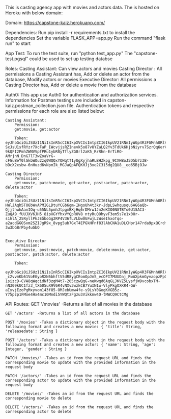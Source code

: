 This is casting agency app with movies and actors data. The is hosted on Heroku with below domain:

Domain:  https://capstone-kaiz.herokuapp.com/

Dependencies:
    Run pip install -r requirements.txt to install the dependencies Set the variable FLASK_APP=app.py Run the command "flask run" to start

App Test:
    To run the test suite, run "python test_app.py"
    The "capstone-test.pgsql" could be used to set up testing databse

Roles:
    Casting Assistant: 
        Can view actors and movies
    Casting Director : 
        All permissions a Casting Assistant has, Add or delete an     actor from the database, Modify actors or movies
    Executive Director: 
        All permissions a Casting Director has, Add or delete a movie from the database

Auth0:
    This app use Auth0 for authentication and authorization services. Information for Postman testings are included in capston-kaiz.postman_collection.json file. Authentication tokens and respective permissions for each role are also listed below: 

    Casting Assistant:
        Permission: 
        get:movie, get:actor
        
        Token: eyJhbGciOiJSUzI1NiIsInR5cCI6IkpXVCIsImtpZCI6IkpUV21RNmIyWGp4R3FGMnh0RlVNQyJ9.eyJpc3MiOiJodHRwczovL2NhcHN0b25lLWt6LmF1dGgwLmNvbS8iLCJzdWIiOiJhdXRoMHw1ZTk1ZDM4N2QzMTBkODBjMGY1MzgyMmIiLCJhdWQiOiJjYXBzdG9uZSIsImlhdCI6MTU4Njg5NzEyNSwiZXhwIjoxNTg2OTgzNTI1LCJhenAiOiJtcjlBbUM5N05UeUMxMzc2VTVOYjBHc1VrckxRanNEVCIsInNjb3BlIjoiIiwicGVybWlzc2lvbnMiOlsiZ2V0OmFjdG9yIiwiZ2V0Om1vdmllIl19.p5IExGDmS2y5jhTgIX0yZNKl9VQ8zpuAyDbs9neH1qQhQ4SzVfdBfsIwxfcNWUEmnExDwH-SxJsU1sfRYzr7XcFaP_IWcvjjsRZInevk5o87vUYZaLQ2Yv3TdUk6HjbNiyrv7SzrQq6erV-9kQFI2PmhZWNVVpfPRu1ybR8yTflyZG8rl2aK5_RrRhn-ErTiRO-AMrjnN_DnG7lT3wZoaVrG-cFGuBeY0lSkbWOu2zq0WQQxYQHqtT1yUgXyjhaRLBHZkpg_9CXHBoJ5D5b7z3B-bDcX2xsbw-6nHuzd6vNpmIk_MGJaQpAFQKHJj3xe2C315dg2QU8__eo65BjOJw

    Casting Director
        Permission: 
        get:movie, patch:movie, get:actor, post:actor, patch:actor, delete:actor
        
        Token: eyJhbGciOiJSUzI1NiIsInR5cCI6IkpXVCIsImtpZCI6IkpUV21RNmIyWGp4R3FGMnh0RlVNQyJ9.eyJpc3MiOiJodHRwczovL2NhcHN0b25lLWt6LmF1dGgwLmNvbS8iLCJzdWIiOiJhdXRoMHw1ZTk1ZDNiYTRhZDdiYjBjMTA2MThiMjciLCJhdWQiOiJjYXBzdG9uZSIsImlhdCI6MTU4Njg5Njc3NSwiZXhwIjoxNTg2OTgzMTc1LCJhenAiOiJtcjlBbUM5N05UeUMxMzc2VTVOYjBHc1VrckxRanNEVCIsInNjb3BlIjoiIiwicGVybWlzc2lvbnMiOlsiZGVsZXRlOmFjdG9yIiwiZ2V0OmFjdG9yIiwiZ2V0Om1vdmllIiwicGF0Y2g6YWN0b3IiLCJwYXRjaDptb3ZpZSIsInBvc3Q6YWN0b3IiXX0.NS0acLx-HWlJAqh5TO6bWvAPMIGLDtuYCGb6gm-IHgoUh4t3kr-JdpLSwhqusqu6AG6aQb-OjjthwhAanIOq-u55NL5pmhJtpgmBXjHq6rDMrw1Jm2eKIO0NGTBTo0U1SAC3-ZuQA9_fUUJXV6JH5_8ipXGYfhxVYQpROV8_ntyRuQOhyvF3em5s7e1x0Or-s1hlA_25RyllPkJEGboGg2RP4V36fLVLbw0GFwjL2WseIhxoTqo-a2acdGGOSxm2SZIJgR9x_8vpg5ub7GxT4EPGkHFnf83lAbCNA1uDLCHpr147rda9pxQCrdfss_lZefUNj1-3w3bGBrPby4uGbQ


    Executive Director
        Permission: 
        get:movie, post:movie, patch:movie, delete:movie, get:actor, post:actor, patch:actor, delete:actor
        
        Token:
        eyJhbGciOiJSUzI1NiIsInR5cCI6IkpXVCIsImtpZCI6IkpUV21RNmIyWGp4R3FGMnh0RlVNQyJ9.eyJpc3MiOiJodHRwczovL2NhcHN0b25lLWt6LmF1dGgwLmNvbS8iLCJzdWIiOiJhdXRoMHw1ZTk1ZDNlZjI5YWIzYzBjMTA1NDA2ODIiLCJhdWQiOiJjYXBzdG9uZSIsImlhdCI6MTU4Njg5Njk5NywiZXhwIjoxNTg2OTgzMzk3LCJhenAiOiJtcjlBbUM5N05UeUMxMzc2VTVOYjBHc1VrckxRanNEVCIsInNjb3BlIjoiIiwicGVybWlzc2lvbnMiOlsiZGVsZXRlOmFjdG9yIiwiZGVsZXRlOm1vdmllIiwiZ2V0OmFjdG9yIiwiZ2V0Om1vdmllIiwicGF0Y2g6YWN0b3IiLCJwYXRjaDptb3ZpZSIsInBvc3Q6YWN0b3IiLCJwb3N0Om1vdmllIl19.u_1qkOQTA8K3s1eQ1OuABha-_c2vvmKb61VoEGyoRXN6bhftV5dR8ygCEomOpJmS_ecOFI7MUUDaj_RwAXpkmGyvaopzPpGyyuL5pP35PHaNiL-1sizcD-CVA8qWqcidNf3zgM4t7-205czwQgG-neKwqd6AqGLJKVZ5LysfjW9vcobxTM-nN309kUC1fz3_tX605uX9V6R4vNXv3wzkCB7YuIN1w-VlyPkgOXKR4-GW-aIyvjEzoPgMxyvom143f85-OMJebUmw4fe-s9LsY0GogKVGB5z-Y75pzp1FMoe4Hx4mc10Mndi5YWQtzFgzu3Vikknw4O-tMWCQ9CtCMg

API Routes:
    GET '/movies' -Returns a list of all movies in the database

    GET '/actors' -Returns a list of all actors in the database

    POST '/movies' -Takes a dictionary object in the request body with the following format and creates a new movie: { 'title': String, 'releasedate': String }

    POST '/actors' -Takes a dictionary object in the request body with the following format and creates a new actor: { 'name': String, 'age': Integer, 'gender': String }

    PATCH '/movies/' -Takes an id from the request URL and finds the corresponding movie to update with the provided information in the request body

    PATCH '/actors/' -Takes an id from the request URL and finds the corresponding actor to update with the provided information in the request body

    DELETE '/movies/' -Takes an id from the request URL and finds the corresponding movie to delete

    DELETE '/actors/' -Takes an id from the request URL and finds the corresponding actor to delete